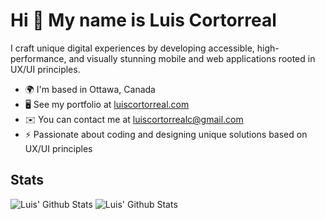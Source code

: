 Hi 👋 My name is Luis Cortorreal
================================

I craft unique digital experiences by developing accessible, high-performance, and visually stunning mobile and web applications rooted in UX/UI principles.

* 🌍  I'm based in Ottawa, Canada
* 🖥️  See my portfolio at [luiscortorreal.com](http://luiscortorreal.com)
* ✉️  You can contact me at [luiscortorrealc@gmail.com](mailto:luiscortorrealc@gmail.com)
* ⚡  Passionate about coding and designing unique solutions based on UX/UI principles

## Stats

![Luis' Github Stats](https://github-readme-stats.vercel.app/api?username=cort0038&show_icons=true&icon_color=007ec6&text_color=ffffff&bg_color=00000000&hide_title=true&hide_border=true)
![Luis' Github Stats](https://github-readme-stats.vercel.app/api/top-langs/?username=cort0038&langs_count=10&layout=compact&show_icons=true&icon_color=007ec6&text_color=ffffff&bg_color=00000000&hide_border=true)



<!--
**cort0038/cort0038** is a ✨ _special_ ✨ repository because its `README.md` (this file) appears on your GitHub profile.
-->
